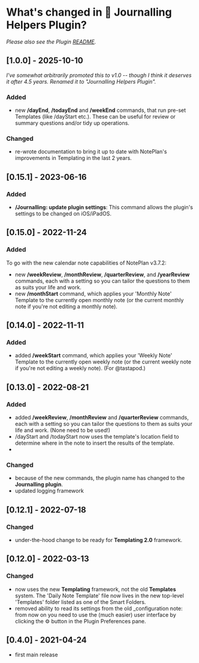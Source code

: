# What's changed in 💭 Journalling Helpers Plugin?
_Please also see the Plugin [README](https://github.com/NotePlan/plugins/blob/main/jgclark.DailyJournal/README.md)._

<!-- TODO: improved flexibility of questions -->

## [1.0.0] - 2025-10-10
_I've somewhat  arbitrarily promoted this to v1.0 -- though I think it deserves it after 4.5 years. Renamed it to "Journalling Helpers Plugin"._
### Added
- new **/dayEnd**, **/todayEnd** and **/weekEnd** commands, that run pre-set Templates (like /dayStart etc.). These can be useful for review or summary questions and/or tidy up operations.
### Changed
- re-wrote documentation to bring it up to date with NotePlan's improvements in Templating in the last 2 years.

## [0.15.1] - 2023-06-16
### Added
- **/Journalling: update plugin settings**: This command allows the plugin's settings to be changed on iOS/iPadOS.

## [0.15.0] - 2022-11-24
### Added
To go with the new calendar note capabilities of NotePlan v3.7.2:
- new **/weekReview**, **/monthReview**, **/quarterReview**, and **/yearReview**  commands, each with a setting so you can tailor the questions to them as suits your life and work.
- new **/monthStart** command, which applies your 'Monthly Note' Template to the currently open monthly note (or the current monthly note if you're not editing a monthly note).

## [0.14.0] - 2022-11-11
### Added
- added **/weekStart** command, which applies your 'Weekly Note' Template to the currently open weekly note (or the current weekly note if you're not editing a weekly note). (For @tastapod.)

## [0.13.0] - 2022-08-21
### Added
- added **/weekReview**, **/monthReview** and **/quarterReview** commands, each with a setting so you can tailor the questions to them as suits your life and work. (None need to be used!)
- /dayStart and /todayStart now uses the template's location field to determine where in the note to insert the results of the template.
-
### Changed
- because of the new commands, the plugin name has changed to the **Journalling plugin**.
- updated logging framework

## [0.12.1] - 2022-07-18
### Changed
- under-the-hood change to be ready for **Templating 2.0** framework.

## [0.12.0] - 2022-03-13
### Changed
- now uses the new **Templating** framework, not the old **Templates** system.  The 'Daily Note Template' file now lives in the new top-level 'Templates' folder listed as one of the Smart Folders.
- removed ability to read its settings from the old _configuration note: from now on you need to use the (much easier) user interface by clicking the ⚙️ button in the Plugin Preferences pane.
<!--
## [0.11.1..0.11.4] - 2022-02-04
### Changed
- now using new Configuration UI system instead of _configuration.

## [0.11.0] - 2022-01-29
### Added
- /dayReview now checks to see if a question has already been answered in the daily note before it asks it; if it has, it won't ask again.

### Changed
- uses new 'native' dialog boxes (available from NP v3.4)
- under-the-hood changes to prepare for next Configuration system

## [0.10.0] - 2021-11-25 (@m1well)
### Changed
- trim input from user in /dayReview questions

## [0.9.0] - 2021-11-25  (@m1well)
### Added
- it is now possible to add `<subheading>`s in the review questions string
- you can also add bullet points

## [0.8.3] - 2021-10-11
### Changed
- recompiled to bring in knowledge of recently-added functions in other plugins

## [0.8.2] - 2021-09-07
### Fixed
- fixed an error in /todayStart that kept it from running if the note wasn't open

## [0.8.1] - 2021-08-31
### Changed
- under-the-hood changes responding to underlying framework changes

## [0.8.0] -@dwertheimer
- new: Brought back the original /dayStart as /todayStart ;)

### [0.7.0..0.7.1], 2021-08-07
### Added
- now supports macOS back to v10.13
- the commands now work on whatever daily calendar note is open, not only on today's note

### [0.6.0..0.6.9] - 2021-07-30
### Added
- additions to weather() template macro to add more fields and use string replacements (@dwertheimer)
- ability to check for `<number>` as well as `<int>` values in daily review questions

### Changed
- under-the-hood changes responding to underlying API and framework changes, and other plugins' changes
- more informative pop ups as it works
- on first use it now offers to populate default configuration (as shown above) into the _configuration file
- now `/dayStart` calls the Templates plugin to apply the `Daily Note Template` template. To include a weather forecast, now include the `{{weather()}}` tag in that template, and configure the OpenWeather calls as described in the `Templates/_configuration` file.
- now `/dayReview` also uses the `Templates/_configuration` file to get settings for this command.

## [0.5.0] - 2021-05-27
### Changed
- use Template system (from '**NoteHelpers**' plugin) to provide the `Daily Note Template`. This template title defaults to 'Daily Note Template', but can be configured in `pref_templateText ` (as above).
- updated code to use newer NotePlan APIs
-->
## [0.4.0] - 2021-04-24
- first main release
